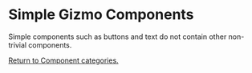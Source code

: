 
# Simple Gizmo Components

Simple components such as buttons and text do not contain other non-trivial components.

<a href="./README.md">
Return to Component categories.
</a>